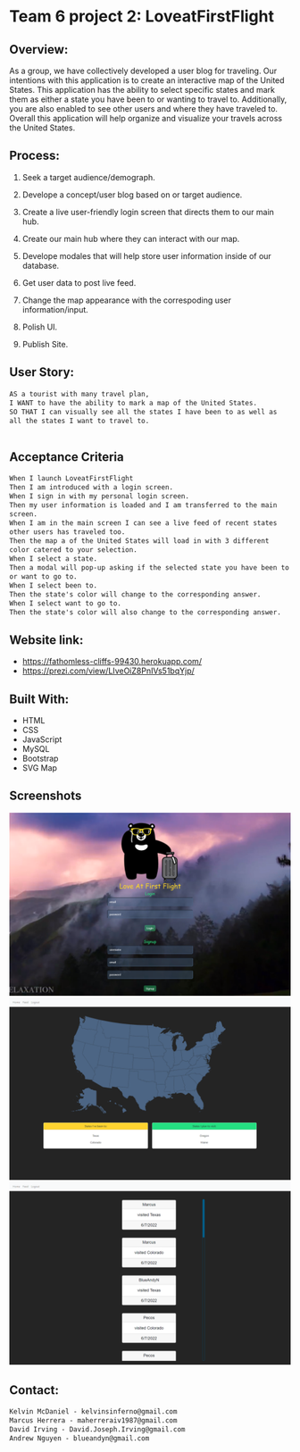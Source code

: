 # Team 6 project 2: LoveatFirstFlight

## Overview:
As a group, we have collectively developed a user blog for traveling. Our intentions with this application is to create an interactive map of the United States. This application has the ability to select specific states and mark them as either a state you have been to or wanting to travel to. Additionally, you are also enabled to see other users and where they have traveled to. Overall this application will help organize and visualize your travels across the United States. 

## Process:

1. Seek a target audience/demograph.

2. Develope a concept/user blog based on or target audience.

3. Create a live user-friendly login screen that directs them to our main hub.

4. Create our main hub where they can interact with our map.

5. Develope modales that will help store user information inside of our database.

6. Get user data to post live feed.

7. Change the map appearance with the correspoding user information/input.
 
8. Polish UI.

9. Publish Site.

## User Story:

```
AS a tourist with many travel plan,
I WANT to have the ability to mark a map of the United States.
SO THAT I can visually see all the states I have been to as well as all the states I want to travel to.


```

## Acceptance Criteria

```
When I launch LoveatFirstFlight
Then I am introduced with a login screen.
When I sign in with my personal login screen.
Then my user information is loaded and I am transferred to the main screen.
When I am in the main screen I can see a live feed of recent states other users has traveled too.
Then the map a of the United States will load in with 3 different color catered to your selection.
When I select a state.
Then a modal will pop-up asking if the selected state you have been to or want to go to.
When I select been to.
Then the state's color will change to the corresponding answer.
When I select want to go to.
Then the state's color will also change to the corresponding answer.

```

## Website link:

* https://fathomless-cliffs-99430.herokuapp.com/
* https://prezi.com/view/LIveOiZ8PnIVs51bqYjp/

## Built With:

* HTML 
* CSS 
* JavaScript
* MySQL
* Bootstrap
* SVG Map

## Screenshots

![screenshot of landing page](./assets/LFF-1.png)
![screenshot of dashboard](./assets/LFF-2.png)
![screenshot of feed page](./assets/LFF-3.png)

## Contact:

```
Kelvin McDaniel - kelvinsinferno@gmail.com
Marcus Herrera - maherreraiv1987@gmail.com
David Irving - David.Joseph.Irving@gmail.com
Andrew Nguyen - blueandyn@gmail.com
```
